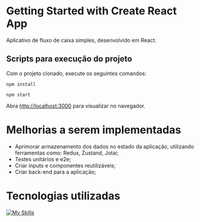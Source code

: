 # Getting Started with Create React App

Aplicativo de fluxo de caixa simples, desenvolvido em React.

## Scripts para execução do projeto

Com o projeto clonado, execute os seguintes comandos:

```npm install```

```npm start```

Abra [http://localhost:3000](http://localhost:3000) para visualizar no navegador.

# Melhorias a serem implementadas

* Aprimorar armazenamento dos dados no estado da aplicação, utilizando ferramentas como: Redux, Zustand, Jotai;
* Testes unitários e e2e;
* Criar inputs e componentes reutilizáveis;
* Criar back-end para a aplicação;

# Tecnologias utilizadas
[![My Skills](https://skillicons.dev/icons?i=react,ts,styledcomponents,git)](https://skillicons.dev)

